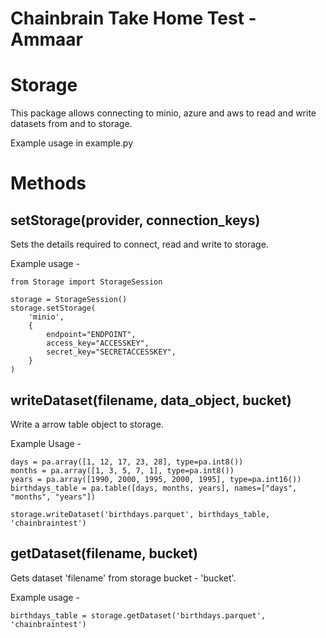 # Chainbrain Take Home Test - Ammaar

# Storage

This package allows connecting to minio, azure and aws to read and write datasets from and to storage.

Example usage in example.py

# Methods

## setStorage(provider, connection_keys)

Sets the details required to connect, read and write to storage.

Example usage -

```
from Storage import StorageSession

storage = StorageSession()
storage.setStorage(
    'minio',
    {
        endpoint="ENDPOINT",
        access_key="ACCESSKEY",
        secret_key="SECRETACCESSKEY",
    }
)
```

## writeDataset(filename, data_object, bucket)

Write a arrow table object to storage.

Example Usage -

```
days = pa.array([1, 12, 17, 23, 28], type=pa.int8())
months = pa.array([1, 3, 5, 7, 1], type=pa.int8())
years = pa.array([1990, 2000, 1995, 2000, 1995], type=pa.int16())
birthdays_table = pa.table([days, months, years], names=["days", "months", "years"])

storage.writeDataset('birthdays.parquet', birthdays_table, 'chainbraintest')
```

## getDataset(filename, bucket)

Gets dataset 'filename' from storage bucket - 'bucket'.

Example usage -

```
birthdays_table = storage.getDataset('birthdays.parquet', 'chainbraintest')
```
